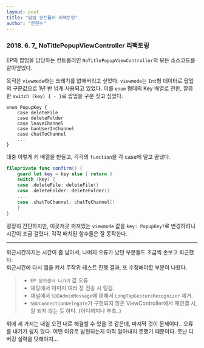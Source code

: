 ```yaml
---
layout: post
title: "팝업 컨트롤러 리팩토링"
author: "한현수"
---
```




### 2018. 6. 7_ **NoTitlePopupViewController** 리팩토링
EP의 팝업을 담당하는 컨트롤러인 `NoTitlePopupViewController`의 모든 소스코드를 갈아엎었다.  

목적은 `viewmode`라는 쓰레기를 없애버리고 싶었다.
`viewmode`는 `Int`형 데이터로 팝업의 구분값으로 1년 반 넘게 사용되고 있었다. 이를 `enum` 형태의 Key 배열로 전환, 깔끔한 `switch (key) { - }`로 팝업을 구분 짓고 싶었다.

```[swift]
enum PopupKey {
	case deleteFile
	case deleteFolder
	case leaveChannel
	case banUserInChannel
	case chatToChannel
	...
}
```

대충 이렇게 키 배열을 만들고, 각각의 `function`을 각 case에 달고 끝냈다. 

```swift
fileprivate func confirm() {
	guard let key = key else { return }
	switch (key) {
	case .deleteFile: deleteFile()
	case .deleteFolder: deleteFolder()
	...
	case .chatToChannel: chatToChannel()
	}
}
```

굉장히 간단하지만, 이곳저곳 퍼져있는 `viewmode` 값을 `key: PopupKey?`로 변경하려니 시간이 조금 걸렸다. 각각 배치된 함수들은 잘 동작한다. 

---

퇴근시간까지는 시간이 좀 남아서, 나머지 오류가 났던 부분들도 조금씩 손보고 퇴근했다.  
퇴근시간에 다시 앱을 켜서 무작위 테스트 진행 결과, 또 수정해야할 부분이 나왔다.  

> - `EP 문의센터 나가기` 값 오류  
> - 채팅에서 이미지 여러 장 전송 시 팅김.
> - 채널에서 `SBDAdminMessage`에 대해서 `LongTapGestureRecognizer` 제거.
> - `SBDConnectionDelegate`가 구현되지 않은 ViewController에서 재연결 시, 잘 되지 않는 듯 하다. (어디까지나 추측..)

위에 세 가지는 내일 오전 내로 해결할 수 있을 것 같은데, 마지막 것이 문제이다.. 오류를 내기가 쉽지 않다. 어떤 이유로 발현되는지 아직 알아내지 못했기 때문이다. 못난 디버깅 실력을 탓해야지... 
